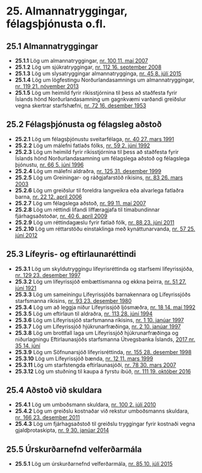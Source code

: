 # 25. Almannatryggingar, félagsþjónusta o.fl.

## 25.1 Almannatryggingar

* __25.1.1__ Lög um almannatryggingar, [nr. 100 11. maí 2007](2007100.md)
* __25.1.2__ Lög um sjúkratryggingar, [nr. 112 16. september 2008](2008112.md)
* __25.1.3__ Lög um slysatryggingar almannatrygginga, [nr. 45 8. júlí 2015](2015045.md)
* __25.1.4__ Lög um lögfestingu Norðurlandasamnings um almannatryggingar, [nr. 119 21. nóvember 2013](2013119.md)
* __25.1.5__ Lög um heimild fyrir ríkisstjórnina til þess að staðfesta fyrir Íslands hönd Norðurlandasamning um gagnkvæmi varðandi greiðslur vegna skertrar starfshæfni, [nr. 72 16. desember 1953](1953072.md)

## 25.2 Félagsþjónusta og félagsleg aðstoð

* __25.2.1__ Lög um félagsþjónustu sveitarfélaga, [nr. 40 27. mars 1991](1991040.md)
* __25.2.2__ Lög um málefni fatlaðs fólks, [nr. 59 2. júní 1992](1992059.md)
* __25.2.3__ Lög um heimild fyrir ríkisstjórnina til þess að staðfesta fyrir Íslands hönd Norðurlandasamning um félagslega aðstoð og félagslega þjónustu, [nr. 66 5. júní 1996](1996066.md)
* __25.2.4__ Lög um málefni aldraðra, [nr. 125 31. desember 1999](1999125.md)
* __25.2.5__ Lög um Greiningar- og ráðgjafarstöð ríkisins, [nr. 83 26. mars 2003](2003083.md)
* __25.2.6__ Lög um greiðslur til foreldra langveikra eða alvarlega fatlaðra barna, [nr. 22 12. apríl 2006](2006022.md)
* __25.2.7__ Lög um félagslega aðstoð, [nr. 99 11. maí 2007](2007099.md)
* __25.2.8__ Lög um réttindi lifandi líffæragjafa til tímabundinnar fjárhagsaðstoðar, [nr. 40 6. apríl 2009](2009040.md)
* __25.2.9__ Lög um réttindagæslu fyrir fatlað fólk, [nr. 88 23. júní 2011](2011088.md)
* __25.2.10__ Lög um réttarstöðu einstaklinga með kynáttunarvanda, [nr. 57 25. júní 2012](2012057.md)

## 25.3 Lífeyris- og eftirlaunaréttindi

* __25.3.1__ Lög um skyldutryggingu lífeyrisréttinda og starfsemi lífeyrissjóða, [nr. 129 23. desember 1997](1997129.md)
* __25.3.2__ Lög um lífeyrissjóð embættismanna og ekkna þeirra, [nr. 51 27. júní 1921](1921051.md)
* __25.3.3__ Lög um sameiningu Lífeyrissjóðs barnakennara og Lífeyrissjóðs starfsmanna ríkisins, [nr. 93 23. desember 1980](1980093.md)
* __25.3.4__ Lög um að leggja niður Lífeyrissjóð ljósmæðra, [nr. 18 14. maí 1992](1992018.md)
* __25.3.5__ Lög um eftirlaun til aldraðra, [nr. 113 28. júní 1994](1994113.md)
* __25.3.6__ Lög um Lífeyrissjóð starfsmanna ríkisins, [nr. 1 10. janúar 1997](1997001.md)
* __25.3.7__ Lög um Lífeyrissjóð hjúkrunarfræðinga, [nr. 2 10. janúar 1997](1997002.md)
* __25.3.8__ Lög um brottfall laga um Lífeyrissjóð hjúkrunarfræðinga og niðurlagningu Eftirlaunasjóðs starfsmanna  Útvegsbanka Íslands, [2017  nr. 35  14. júní](2017035.md)
* __25.3.9__ Lög um Söfnunarsjóð lífeyrisréttinda, [nr. 155 28. desember 1998](1998155.md)
* __25.3.10__ Lög um Lífeyrissjóð bænda, [nr. 12 11. mars 1999](1999012.md)
* __25.3.11__ Lög um starfstengda eftirlaunasjóði, [nr. 78 30. mars 2007](2007078.md)
* __25.3.12__ Lög um stuðning til kaupa á fyrstu íbúð, [nr. 111 19. október 2016](2016111.md)

## 25.4 Aðstoð við skuldara

* __25.4.1__ Lög um umboðsmann skuldara, [nr. 100 2. júlí 2010](2010100.md)
* __25.4.2__ Lög um greiðslu kostnaðar við rekstur umboðsmanns skuldara, [nr. 166 23. desember 2011](2011166.md)
* __25.4.3__ Lög um fjárhagsaðstoð til greiðslu tryggingar fyrir kostnaði vegna gjaldþrotaskipta, [nr. 9 30. janúar 2014](2014009.md)

## 25.5 Úrskurðarnefnd velferðarmála

* __25.5.1__ Lög um úrskurðarnefnd velferðarmála, [nr. 85 10. júlí 2015](2015085.md)

